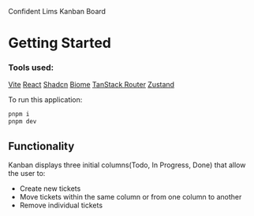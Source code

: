 Confident Lims Kanban Board

# Getting Started

### Tools used:
[Vite](https://vite.dev/guide/)
[React](https://react.dev/)
[Shadcn](https://ui.shadcn.com/)
[Biome](https://biomejs.dev/)
[TanStack Router](https://tanstack.com/router)
[Zustand](https://https://zustand.docs.pmnd.rs/)

To run this application:

```bash
pnpm i
pnpm dev  
```

## Functionality
Kanban displays three initial columns(Todo, In Progress, Done) that allow the user to:
- Create new tickets
- Move tickets within the same column or from one column to another
- Remove individual tickets
